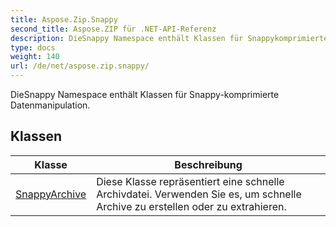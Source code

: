 ```yaml
---
title: Aspose.Zip.Snappy
second_title: Aspose.ZIP für .NET-API-Referenz
description: DieSnappy Namespace enthält Klassen für Snappykomprimierte Datenmanipulation.
type: docs
weight: 140
url: /de/net/aspose.zip.snappy/
---
```

DieSnappy Namespace enthält Klassen für Snappy-komprimierte Datenmanipulation.

## Klassen

| Klasse | Beschreibung |
| --- | --- |
| [SnappyArchive](./snappyarchive/) | Diese Klasse repräsentiert eine schnelle Archivdatei. Verwenden Sie es, um schnelle Archive zu erstellen oder zu extrahieren. |


